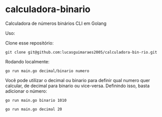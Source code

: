 # calculadora-binario
Calculadora de números binários CLI em Golang

Uso:

Clone esse repositório:

``git clone git@github.com:lucasguimaraes2005/calculadora-bin-rio.git``

Rodando localmente:

``go run main.go decimal/binario numero``

Você pode utilizar o decimal ou binario para definir qual numero quer calcular, de decimal para binario ou vice-versa. Definindo isso, basta adicionar o número:

``go run main.go binario 1010``

``go run main.go decimal 20``
